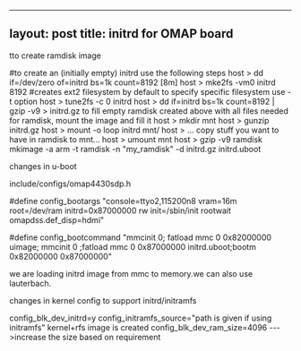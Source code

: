 
---
layout: post
title: initrd for OMAP board
---

tto create ramdisk image

#to create an (initially empty) initrd use the following steps
host > dd if=/dev/zero of=initrd bs=1k count=8192 [8m]
host > mke2fs -vm0 initrd 8192 #creates ext2 filesystem by default to specify
specific filesystem use -t option 
host > tune2fs -c 0 initrd
host > dd if=initrd bs=1k count=8192 | gzip -v9 > initrd.gz
to fill empty ramdisk created above with all files needed for ramdisk, mount
the image and fill it
host > mkdir mnt
host > gunzip initrd.gz
host > mount -o loop initrd mnt/
host > ... copy stuff you want to have in ramdisk to mnt...
host > umount mnt
host > gzip -v9 ramdisk
mkimage -a arm -t ramdisk -n "my_ramdisk" -d initrd.gz initrd.uboot





changes in u-boot

include/configs/omap4430sdp.h 

#define config_bootargs "console=ttyo2,115200n8 vram=16m root=/dev/ram
initrd=0x87000000 rw init=/sbin/init   rootwait omapdss.def_disp=hdmi" 

#define config_bootcommand "mmcinit 0; fatload mmc 0 0x82000000 uimage;
mmcinit 0 ;fatload mmc 0 0x87000000 initrd.uboot;bootm 0x82000000 0x87000000"

we are loading initrd image from mmc to memory.we can also use lauterbach.





changes in kernel config to support initrd/initramfs

config_blk_dev_initrd=y 
config_initramfs_source="path is given if using initramfs" kernel+rfs image is
created
config_blk_dev_ram_size=4096 --->increase the size  based on requirement
